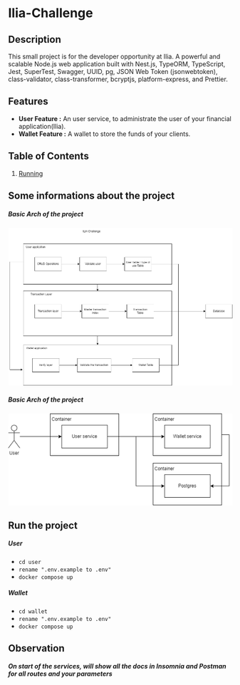 # Ilia-Challenge

## Description
This small project is for the developer opportunity at Ilia.
A powerful and scalable Node.js web application built with Nest.js, TypeORM, TypeScript, Jest, SuperTest, Swagger, UUID, pg, JSON Web Token (jsonwebtoken), class-validator, class-transformer, bcryptjs, platform-express, and Prettier.

## Features

- **User Feature :** An user service, to administrate the user of your financial application(Ilia).
- **Wallet Feature :** A wallet to store the funds of your clients.

## Table of Contents

1. [Running](#installation)

## Some informations about the project
##### Basic Arch of the project

![Basic arch](basic.png)

##### Basic Arch of the project
![Medium arch](medium.png)

## Run the project 
##### User
- ``` cd user ```
- ``` rename ".env.example to .env" ```
- ``` docker compose up ```
##### Wallet
- ``` cd wallet ```
- ``` rename ".env.example to .env" ```
- ``` docker compose up ```

## Observation

##### On start of the services, will show all the docs in Insomnia and Postman for all routes and your parameters


